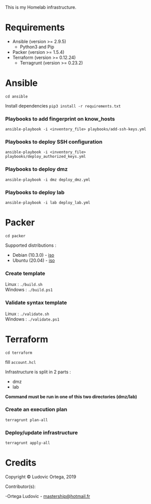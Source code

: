 This is my Homelab infrastructure.

# Requirements

- Ansible (version >= 2.9.5)
	- Python3 and Pip
- Packer (version >= 1.5.4)
- Terraform (version >= 0.12.24)
	- Terragrunt (version >= 0.23.2)

# Ansible
`cd ansible`  

Install dependencies `pip3 install -r requirements.txt`

### Playbooks to add fingerprint on know_hosts
`ansible-playbook -i <inventory_file> playbooks/add-ssh-keys.yml`  

### Playbooks to deploy SSH configuration
`ansible-playbook -i <inventory_file> playbooks/deploy_authorized_keys.yml`  

### Playbooks to deploy dmz
`ansible-playbook -i dmz deploy_dmz.yml`

### Playbooks to deploy lab
`ansible-playbook -i lab deploy_lab.yml`

# Packer
`cd packer`

Supported distributions :
- Debian (10.3.0) - [iso](https://cdimage.debian.org/debian-cd/current/amd64/iso-cd/debian-10.3.0-amd64-netinst.iso)  
- Ubuntu (20.04) - [iso](http://cdimage.ubuntu.com/ubuntu-server/daily/current/focal-legacy-server-amd64.iso)

### Create template
Linux : `./build.sh`  
Windows : `./build.ps1`

### Validate syntax template
Linux : `./validate.sh`  
Windows : `./validate.ps1`

# Terraform
`cd terraform`  

fill `account.hcl`

Infrastructure is split in 2 parts :  
- dmz
- lab

**Command must be run in one of this two directories (dmz/lab)**

### Create an execution plan
`terragrunt plan-all`

### Deploy/update infrastructure
`terragrunt apply-all`

# Credits

Copyright © Ludovic Ortega, 2019

Contributor(s):

-Ortega Ludovic - mastership@hotmail.fr